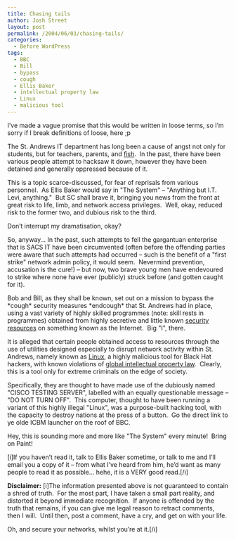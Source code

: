 ```yaml
---
title: Chasing tails
author: Josh Street
layout: post
permalink: /2004/06/03/chasing-tails/
categories:
  - Before WordPress
tags:
  - BBC
  - Bill
  - bypass
  - cough
  - Ellis Baker
  - intellectual property law
  - Linux
  - malicious tool
---
```

I&#8217;ve made a vague promise that this would be written in loose terms, so I&#8217;m sorry if I break definitions of loose, here ;p

The St. Andrews IT department has long been a cause of angst not only for students, but for teachers, parents, and [fish][1].&nbsp; In the past, there have been various people attempt to hacksaw it down, however they have been detained and generally oppressed because of it.

This is a topic scarce-discussed, for fear of reprisals from various personnel.&nbsp; As Ellis Baker would say in "The System" &#8211; "Anything but I.T. Levi, anything."&nbsp; But SC shall brave it, bringing you news from the front at great risk to life, limb, and network access privileges.&nbsp; Well, okay, reduced risk to the former two, and dubious risk to the third.

Don&#8217;t interrupt my dramatisation, okay?

So, anyway&#8230; In the past, such attempts to fell the gargantuan enterprise that is SACS IT have been circumvented (often before the offending parties were aware that such attempts had occurred &#8211; such is the benefit of a "first strike" network admin policy, it would seem.&nbsp; Nevermind prevention, accusation is the cure!) &#8211; but now, two brave young men have endevoured to strike where none have ever (publicly) struck before (and gotten caught for it).

Bob and Bill, as they shall be known, set out on a mission to bypass the \*cough\* security measures \*endcough\* that St. Andrews had in place, using a vast variety of highly skilled programmes (note: skill rests in programmes) obtained from highly secretive and little known [security resources][2] on something known as the Internet.&nbsp; Big "I", there.

It is alleged that certain people obtained access to resources through the use of utilities designed especially to disrupt network activity within St. Andrews, namely known as [Linux][3], a highly malicious tool for Black Hat hackers, with known violations of [global intellectual property law][4].&nbsp; Clearly, this is a tool only for extreme criminals on the edge of society.

Specifically, they are thought to have made use of the dubiously named "CISCO TESTING SERVER", labelled with an equally questionable message &#8211; "DO NOT TURN OFF".&nbsp; This computer, thought to have been running a variant of this highly illegal "Linux", was a purpose-built hacking tool, with the capacity to destroy nations at the press of a button.&nbsp; Go the direct link to ye olde ICBM launcher on the roof of BBC.

Hey, this is sounding more and more like "The System" every minute!&nbsp; Bring on Paint!

[i]If you haven&#8217;t read it, talk to Ellis Baker sometime, or talk to me and I&#8217;ll email you a copy of it &#8211; from what I&#8217;ve heard from him, he&#8217;d want as many people to read it as possible&#8230; hehe, it is a VERY good read.[/i]

**Disclaimer:** [i]The information presented above is not guaranteed to contain a shred of truth.&nbsp; For the most part, I have taken a small part reality, and distorted it beyond immediate recognition.&nbsp; If anyone is offended by the truth that remains, if you can give me legal reason to retract comments, then I will.&nbsp; Until then, post a comment, have a cry, and get on with your life.

Oh, and secure your networks, whilst you&#8217;re at it.[/i]

 [1]: http://forums.dalegroup.net/viewtopic.php?t=641
 [2]: http://www.astalavista.com/
 [3]: http://www.linux.org/
 [4]: http://www.sco.com/scosource/linuxlicense.html